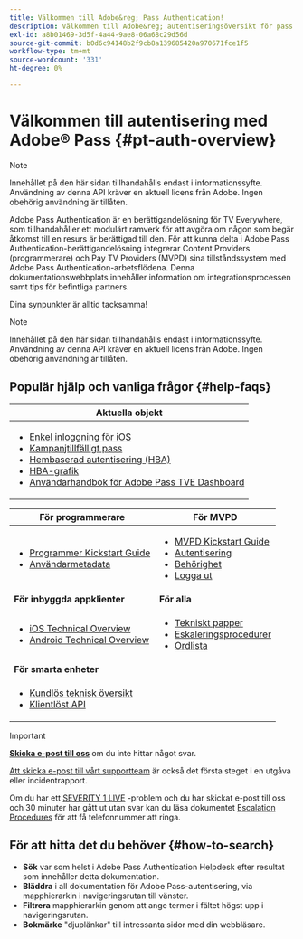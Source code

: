 ```yaml
---
title: Välkommen till Adobe&reg; Pass Authentication!
description: Välkommen till Adobe&reg; autentiseringsöversikt för pass
exl-id: a8b01469-3d5f-4a44-9ae8-06a68c29d56d
source-git-commit: b0d6c94148b2f9cb8a139685420a970671fce1f5
workflow-type: tm+mt
source-wordcount: '331'
ht-degree: 0%

---
```


# Välkommen till autentisering med Adobe® Pass {#pt-auth-overview}

>[!NOTE]
>
>Innehållet på den här sidan tillhandahålls endast i informationssyfte. Användning av denna API kräver en aktuell licens från Adobe. Ingen obehörig användning är tillåten.

Adobe Pass Authentication är en berättigandelösning för TV Everywhere, som tillhandahåller ett modulärt ramverk för att avgöra om någon som begär åtkomst till en resurs är berättigad till den. För att kunna delta i Adobe Pass Authentication-berättigandelösning integrerar Content Providers (programmerare) och Pay TV Providers (MVPD) sina tillståndssystem med Adobe Pass Authentication-arbetsflödena. Denna dokumentationswebbplats innehåller information om integrationsprocessen samt tips för befintliga partners.

Dina synpunkter är alltid tacksamma!

>[!NOTE]
>
>Innehållet på den här sidan tillhandahålls endast i informationssyfte. Användning av denna API kräver en aktuell licens från Adobe. Ingen obehörig användning är tillåten.

## Populär hjälp och vanliga frågor {#help-faqs}

| **Aktuella objekt** |
|------------------------------------------------------------------------------------------------------------------------------------------------------------------------------------------------------------------------------------------------------------------------------------------------------------------------------------------------------------------------------------------------------------------------------------------------------------------------------------------------------------------------------------------------------------------------------------------------------------------------------------------------------------------------------------------------|
| <ul><li>[Enkel inloggning för iOS](/help/authentication/integration-guide-programmers/features-standard/sso-access/partner-sso/apple-sso/apple-sso-overview.md)</li><li>[Kampanjtillfälligt pass](/help/authentication/integration-guide-programmers/features-premium/temporary-access/promotional-temp-pass.md)</li><li>[Hembaserad autentisering (HBA)](/help/authentication/integration-guide-programmers/features-standard/hba-access/home-based-authn-tve.md)</li><li>[HBA-grafik](https://dzf8vqv24eqhg.cloudfront.net/userfiles/258/326/ckfinder/files/AdobeNewsletterHBA.pdf)</li><li>[Användarhandbok för Adobe Pass TVE Dashboard](/help/authentication/user-guide-tve-dashboard/tve-dashboard-overview.md)</li></ul> |

| **För programmerare** | **För MVPD** |
|--------------------------------------------------------------------------------------------------------------------------------------------------------------------------------------------------------------------------------------------------------------------------------|-----------------------------------------------------------------------------------------------------------------------------------------------------------------------------------------------------------------------------------------------------------------------------------------------------------------------------------------------------------------------|
| <ul><li>[Programmer Kickstart Guide](/help/authentication/kickstart/programmer-kickstart-guide.md)</li><li>[Användarmetadata](/help/authentication/integration-guide-programmers/legacy/rest-api-v1/apis/user-metadata.md)</li></ul> | <ul><li>[MVPD Kickstart Guide](/help/authentication/kickstart/mvpd-kickstart-guide.md)</li><li>[Autentisering](/help/authentication/integration-guide-mvpds/authn-usecase.md)</li><li>[Behörighet](/help/authentication/integration-guide-mvpds/authz-usecase.md)</li><li>[Logga ut](/help/authentication/integration-guide-mvpds/usecase-mvpd-logout.md)</li></ul> |
| **För inbyggda appklienter** | **För alla** |
| <ul><li>[iOS Technical Overview](/help/authentication/integration-guide-programmers/legacy/sdks/ios-tvos-sdk/iostvos-sdk-overview.md)</li><li>[Android Technical Overview](/help/authentication/integration-guide-programmers/legacy/sdks/android-sdk/android-sdk-overview.md)</li></ul> | <ul><li>[Tekniskt papper](/help/authentication/kickstart/technical-paper.md)</li><li>[Eskaleringsprocedurer](/help/authentication/kickstart/escalation-procedures.md)</li><li>[Ordlista](/help/authentication/kickstart/glossary.md)</li></ul> |
| **För smarta enheter** |                                                                                                                                                                                                                                                                                                                                                                       |
| <ul><li>[Kundlös teknisk översikt](/help/authentication/integration-guide-programmers/legacy/rest-api-v1/rest-api-overview.md)</li><li>[Klientlöst API](/help/authentication/integration-guide-programmers/legacy/rest-api-v1/rest-api-reference.md)</li></ul> |                                                                                                                                                                                                                                                                                                                                                                       |

>[!IMPORTANT]
>
>[**Skicka e-post till oss**](mailto:tve-support@adobe.com) om du inte hittar något svar.
>
>[Att skicka e-post till vårt supportteam](mailto:tve-support@adobe.com) är också det första steget i en utgåva eller incidentrapport.
>
>Om du har ett [SEVERITY 1 LIVE](/help/authentication/kickstart/escalation-procedures.md) -problem och du har skickat e-post till oss och 30 minuter har gått ut utan svar kan du läsa dokumentet [Escalation Procedures](/help/authentication/kickstart/escalation-procedures.md) för att få telefonnummer att ringa.
>


## För att hitta det du behöver {#how-to-search}

* **Sök** var som helst i Adobe Pass Authentication Helpdesk efter resultat som innehåller detta
dokumentation.
* **Bläddra** i all dokumentation för Adobe Pass-autentisering, via mapphierarkin i navigeringsrutan till vänster.
* **Filtrera** mapphierarkin genom att ange termer i fältet högst upp i navigeringsrutan.
* **Bokmärke** &quot;djuplänkar&quot; till intressanta sidor med din webbläsare.
